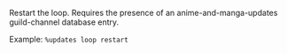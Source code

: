 Restart the loop. Requires the presence of an anime-and-manga-updates guild-channel database entry.

Example: `%updates loop restart`
